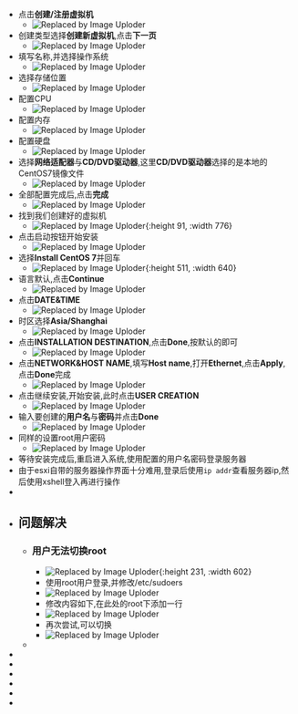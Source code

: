 - 点击**创建/注册虚拟机**
	- ![Replaced by Image Uploder](https://gitee.com/superficial/blogimage/raw/master/img/image_1648085726571_0.png)
- 创建类型选择**创建新虚拟机**,点击**下一页**
	- ![Replaced by Image Uploder](https://gitee.com/superficial/blogimage/raw/master/img/image_1648085740992_0.png)
- 填写名称,并选择操作系统
	- ![Replaced by Image Uploder](https://gitee.com/superficial/blogimage/raw/master/img/image_1648085763225_0.png)
- 选择存储位置
	- ![Replaced by Image Uploder](https://gitee.com/superficial/blogimage/raw/master/img/image_1648085784343_0.png)
- 配置CPU
	- ![Replaced by Image Uploder](https://gitee.com/superficial/blogimage/raw/master/img/image_1648085919993_0.png)
- 配置内存
	- ![Replaced by Image Uploder](https://gitee.com/superficial/blogimage/raw/master/img/image_1648085937782_0.png)
- 配置硬盘
	- ![Replaced by Image Uploder](https://gitee.com/superficial/blogimage/raw/master/img/image_1648085954790_0.png)
- 选择**网络适配器**与**CD/DVD驱动器**,这里**CD/DVD驱动器**选择的是本地的CentOS7镜像文件
	- ![Replaced by Image Uploder](https://gitee.com/superficial/blogimage/raw/master/img/image_1648085970104_0.png)
- 全部配置完成后,点击**完成**
	- ![Replaced by Image Uploder](https://gitee.com/superficial/blogimage/raw/master/img/image_1648085995728_0.png)
- 找到我们创建好的虚拟机
	- ![Replaced by Image Uploder](https://gitee.com/superficial/blogimage/raw/master/img/image_1648086018648_0.png){:height 91, :width 776}
- 点击启动按钮开始安装
	- ![Replaced by Image Uploder](https://gitee.com/superficial/blogimage/raw/master/img/image_1648086044109_0.png)
- 选择**Install CentOS 7**并回车
	- ![Replaced by Image Uploder](https://gitee.com/superficial/blogimage/raw/master/img/image_1648086073181_0.png){:height 511, :width 640}
- 语言默认,点击**Continue**
	- ![Replaced by Image Uploder](https://gitee.com/superficial/blogimage/raw/master/img/image_1648086351180_0.png)
- 点击**DATE&TIME**
	- ![Replaced by Image Uploder](https://gitee.com/superficial/blogimage/raw/master/img/image_1648086399872_0.png)
- 时区选择**Asia/Shanghai**
	- ![Replaced by Image Uploder](https://gitee.com/superficial/blogimage/raw/master/img/image_1648086464924_0.png)
- 点击**INSTALLATION DESTINATION**,点击**Done**,按默认的即可
	- ![Replaced by Image Uploder](https://gitee.com/superficial/blogimage/raw/master/img/image_1648086484918_0.png)
- 点击**NETWORK&HOST NAME**,填写**Host name**,打开**Ethernet**,点击**Apply**,点击**Done**完成
	- ![Replaced by Image Uploder](https://gitee.com/superficial/blogimage/raw/master/img/image_1648086523179_0.png)
- 点击继续安装,开始安装,此时点击**USER CREATION**
	- ![Replaced by Image Uploder](https://gitee.com/superficial/blogimage/raw/master/img/image_1648086542046_0.png)
- 输入要创建的**用户名**与**密码**并点击**Done**
	- ![Replaced by Image Uploder](https://gitee.com/superficial/blogimage/raw/master/img/image_1648086609450_0.png)
- 同样的设置root用户密码
	- ![Replaced by Image Uploder](https://gitee.com/superficial/blogimage/raw/master/img/image_1648087016795_0.png)
- 等待安装完成后,重启进入系统,使用配置的用户名密码登录服务器
- 由于esxi自带的服务器操作界面十分难用,登录后使用`ip addr`查看服务器ip,然后使用xshell登入再进行操作
-
- ## 问题解决
	- ### 用户无法切换root
		- ![Replaced by Image Uploder](https://gitee.com/superficial/blogimage/raw/master/img/image_1648087433569_0.png){:height 231, :width 602}
		- 使用root用户登录,并修改/etc/sudoers
		- ![Replaced by Image Uploder](https://gitee.com/superficial/blogimage/raw/master/img/image_1648087571105_0.png)
		- 修改内容如下,在此处的root下添加一行
		- ![Replaced by Image Uploder](https://gitee.com/superficial/blogimage/raw/master/img/image_1648087653152_0.png)
		- 再次尝试,可以切换
		- ![Replaced by Image Uploder](https://gitee.com/superficial/blogimage/raw/master/img/image_1648087725990_0.png)
	-
-
-
-
-
-
-
